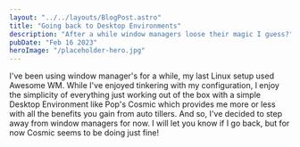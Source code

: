 ```yaml
---
layout: "../../layouts/BlogPost.astro"
title: "Going back to Desktop Environments"
description: "After a while window managers loose their magic I guess?"
pubDate: "Feb 16 2023"
heroImage: "/placeholder-hero.jpg"
---
```


I've been using window manager's for a while, my last Linux setup used Awesome WM. While I've enjoyed tinkering with my configuration, I enjoy the simplicity of everything just working out of the box with a simple Desktop Environment like Pop's Cosmic which provides me more or less with all the benefits you gain from auto tillers. And so, I've decided to step away from window managers for now. I will let you know if I go back, but for now Cosmic seems to be doing just fine!
